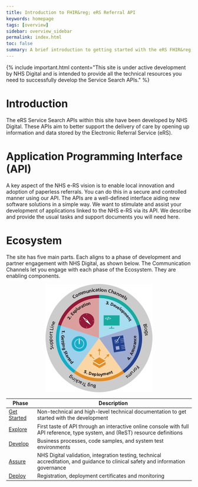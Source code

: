 ```yaml
---
title: Introduction to FHIR&reg; eRS Referral API
keywords: homepage
tags: [overview]
sidebar: overview_sidebar
permalink: index.html
toc: false
summary: A brief introduction to getting started with the eRS FHIR&reg; APIs.
---
```


{% include important.html content="This site is under active development by NHS Digital and is intended to provide all the technical resources you need to successfully develop the Service Search APIs." %}

# Introduction #

The eRS Service Search APIs within this site have been developed by NHS Digital. These APIs aim to better support the delivery of care by opening up information and data stored by the Electronic Referral Service (eRS).

# Application Programming Interface (API) #

A key aspect of the NHS e-RS vision is to enable local innovation and adoption of paperless referrals. You can do this in a secure and controlled manner using our API. The APIs are a well-defined interface aiding new software solutions in a simple way.
We want to stimulate and assist your development of applications linked to the NHS e-RS via its API. We describe and provide the usual tasks and support documents you will need here.


# Ecosystem #

The site has five main parts. Each aligns to a phase of development and partner engagement with NHS Digital, as shown below. The Communication Channels let you engage with each phase of the Ecosystem. They are enabling components.

<center><img src="images/overview/ers_ecosystem.jpg" style="width:290;height:293"></center>


|Phase   | Description|
|----------|-----------|
| [Get Started](index.html) | Non-technical and high-level technical documentation to get started with the development|
| [Explore](explore.html)| First taste of API through an interactive online console with full API reference, type system, and (ReST) resource definitions|
| [Develop]()| Business processes, code samples, and system test environments|
| [Assure]()| NHS Digital validation, integration testing, technical accreditation, and guidance to clinical safety and information governance|
| [Deploy]()| Registration, deployment certificates and monitoring|
